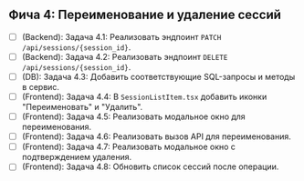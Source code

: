 ## Фича 4: Переименование и удаление сессий
- [ ] (Backend): Задача 4.1: Реализовать эндпоинт `PATCH /api/sessions/{session_id}`.
- [ ] (Backend): Задача 4.2: Реализовать эндпоинт `DELETE /api/sessions/{session_id}`.
- [ ] (DB): Задача 4.3: Добавить соответствующие SQL-запросы и методы в сервис.
- [ ] (Frontend): Задача 4.4: В `SessionListItem.tsx` добавить иконки "Переименовать" и "Удалить".
- [ ] (Frontend): Задача 4.5: Реализовать модальное окно для переименования.
- [ ] (Frontend): Задача 4.6: Реализовать вызов API для переименования.
- [ ] (Frontend): Задача 4.7: Реализовать модальное окно с подтверждением удаления.
- [ ] (Frontend): Задача 4.8: Обновить список сессий после операции.